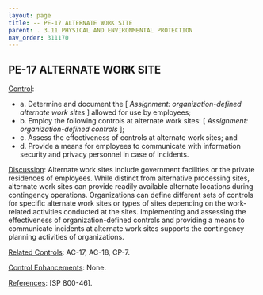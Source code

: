 ```yaml
---
layout: page
title: -- PE-17 ALTERNATE WORK SITE 
parent: . 3.11 PHYSICAL AND ENVIRONMENTAL PROTECTION 
nav_order: 311170 
---
```


## PE-17 ALTERNATE WORK SITE

<ins>Control</ins>:
* a. Determine and document the [ _Assignment: organization-defined alternate work sites_ ] allowed for use by employees;
* b. Employ the following controls at alternate work sites: [ _Assignment: organization-defined controls_ ];
* c. Assess the effectiveness of controls at alternate work sites; and
* d. Provide a means for employees to communicate with information security and privacy
personnel in case of incidents.

<ins>Discussion</ins>: Alternate work sites include government facilities or the private residences of employees. While distinct from alternative processing sites, alternate work sites can provide readily available alternate locations during contingency operations. Organizations can define different sets of controls for specific alternate work sites or types of sites depending on the work-related activities conducted at the sites. Implementing and assessing the effectiveness of organization-defined controls and providing a means to communicate incidents at alternate work sites supports the contingency planning activities of organizations.
      
<ins>Related Controls</ins>: AC-17, AC-18, CP-7.

<ins>Control Enhancements</ins>: None.

<ins>References</ins>: [SP 800-46].

